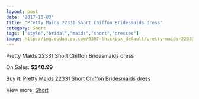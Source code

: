 ```yaml
---
layout: post
date: '2017-10-03'
title: "Pretty Maids 22331 Short Chiffon Bridesmaids dress"
category: Short
tags: ["style","bridal","maids","short","dresses"]
image: http://img.eudances.com/6307-thickbox_default/pretty-maids-22331-short-chiffon-bridesmaids-dress.jpg
---
```

Pretty Maids 22331 Short Chiffon Bridesmaids dress

On Sales: **$240.99**
<a href="https://www.eudances.com/en/short/2282-pretty-maids-22331-short-chiffon-bridesmaids-dress.html"><amp-img layout="responsive" width="600" height="600" src="//img.eudances.com/6307-thickbox_default/pretty-maids-22331-short-chiffon-bridesmaids-dress.jpg" alt="Pretty Maids 22331 Short Chiffon Bridesmaids dress 0" /></a>
<a href="https://www.eudances.com/en/short/2282-pretty-maids-22331-short-chiffon-bridesmaids-dress.html"><amp-img layout="responsive" width="600" height="600" src="//img.eudances.com/6308-thickbox_default/pretty-maids-22331-short-chiffon-bridesmaids-dress.jpg" alt="Pretty Maids 22331 Short Chiffon Bridesmaids dress 1" /></a>

Buy it: [Pretty Maids 22331 Short Chiffon Bridesmaids dress](https://www.eudances.com/en/short/2282-pretty-maids-22331-short-chiffon-bridesmaids-dress.html "Pretty Maids 22331 Short Chiffon Bridesmaids dress")

View more: [Short](https://www.eudances.com/en/25-short "Short")